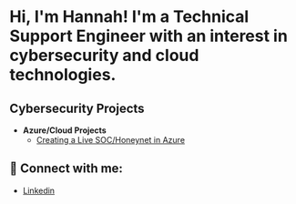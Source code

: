 <h1>Hi, I'm Hannah! I'm a Technical Support Engineer with an interest in cybersecurity and cloud technologies. </h1>

<h2>Cybersecurity Projects</h2>

- <b>Azure/Cloud Projects </b>
  - [Creating a Live SOC/Honeynet in Azure](https://github.com/hwilson4898/Azure-SOC)

<h2> 🤳 Connect with me:</h2>

- [Linkedin](https://www.linkedin.com/in/hwilson48/)


<!--
**hwilson4898/hwilson4898** is a ✨ _special_ ✨ repository because its `README.md` (this file) appears on your GitHub profile.

Here are some ideas to get you started:

- 🔭 I’m currently working on ...
- 🌱 I’m currently learning ...
- 👯 I’m looking to collaborate on ...
- 🤔 I’m looking for help with ...
- 💬 Ask me about ...
- 📫 How to reach me: ...
- 😄 Pronouns: ...
- ⚡ Fun fact: ...
-->
